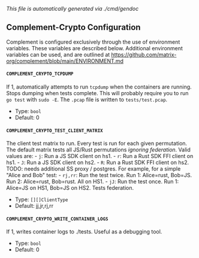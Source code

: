 *This file is automatically generated via ./cmd/gendoc*

## Complement-Crypto Configuration
Complement is configured exclusively through the use of environment variables. These variables are described below. Additional environment variables can be used, and are outlined at https://github.com/matrix-org/complement/blob/main/ENVIRONMENT.md 

#### `COMPLEMENT_CRYPTO_TCPDUMP`
If 1, automatically attempts to run `tcpdump` when the containers are running. Stops dumping when tests complete. This will probably require you to run `go test` with `sudo -E`. The `.pcap` file is written to `tests/test.pcap`.  
- Type: `bool`
- Default: 0

#### `COMPLEMENT_CRYPTO_TEST_CLIENT_MATRIX`
The client test matrix to run. Every test is run for each given permutation. The default matrix tests all JS/Rust permutations _ignoring federation_. Valid values are: - `j`: Run a JS SDK client on hs1. - `r`: Run a Rust SDK FFI client on hs1. - `J`: Run a JS SDK client on hs2. - `R`: Run a Rust SDK FFI client on hs2. TODO: needs additional SS proxy / postgres. For example, for a simple "Alice and Bob" test: - `rj,rr`: Run the test twice. Run 1: Alice=rust, Bob=JS. Run 2: Alice=rust, Bob=rust. All on HS1. - `jJ`: Run the test once. Run 1: Alice=JS on HS1, Bob=JS on HS2. Tests federation.  
- Type: `[][]ClientType`
- Default: jj,jr,rj,rr

#### `COMPLEMENT_CRYPTO_WRITE_CONTAINER_LOGS`
If 1, writes container logs to ./tests. Useful as a debugging tool.  
- Type: `bool`
- Default: 0

